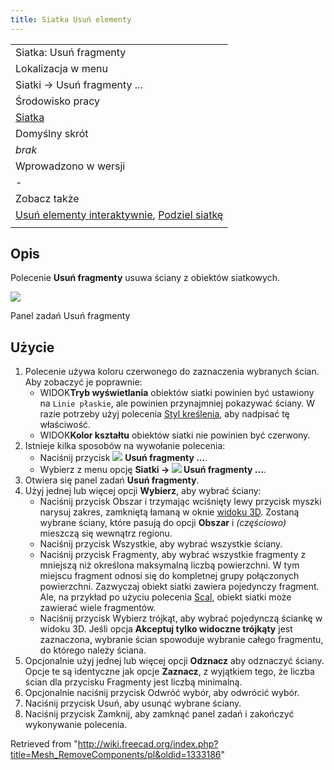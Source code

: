 ```yaml
---
title: Siatka Usuń elementy
---
```

|  |
| --- |
| Siatka: Usuń fragmenty |
| Lokalizacja w menu |
| Siatki → Usuń fragmenty ... |
| Środowisko pracy |
| [Siatka](/Mesh_Workbench/pl "Mesh Workbench/pl") |
| Domyślny skrót |
| *brak* |
| Wprowadzono w wersji |
| - |
| Zobacz także |
| [Usuń elementy interaktywnie](/Mesh_RemoveCompByHand/pl "Mesh RemoveCompByHand/pl"), [Podziel siatkę](/Arch_SplitMesh/pl "Arch SplitMesh/pl") |
|  |

## Opis

Polecenie **Usuń fragmenty** usuwa ściany z obiektów siatkowych.

![](/images/Meshes_RemoveComponents.jpg)

Panel zadań Usuń fragmenty

## Użycie

1. Polecenie używa koloru czerwonego do zaznaczenia wybranych ścian. Aby zobaczyć je poprawnie:
   * WIDOK**Tryb wyświetlania** obiektów siatki powinien być ustawiony na `Linie płaskie`, ale powinien przynajmniej pokazywać ściany. W razie potrzeby użyj polecenia [Styl kreślenia](/Std_DrawStyle/pl "Std DrawStyle/pl"), aby nadpisać tę właściwość.
   * WIDOK**Kolor kształtu** obiektów siatki nie powinien być czerwony.
2. Istnieje kilka sposobów na wywołanie polecenia:
   * Naciśnij przycisk ![](/images/Mesh_RemoveComponents.svg) **Usuń fragmenty ...**.
   * Wybierz z menu opcję **Siatki → ![](/images/Mesh_RemoveComponents.svg) Usuń fragmenty ...**.
3. Otwiera się panel zadań **Usuń fragmenty**.
4. Użyj jednej lub więcej opcji **Wybierz**, aby wybrać ściany:
   * Naciśnij przycisk Obszar i trzymając wciśnięty lewy przycisk myszki narysuj zakres, zamkniętą łamaną w oknie [widoku 3D](/3D_view/pl "3D view/pl"). Zostaną wybrane ściany, które pasują do opcji **Obszar** i *(częściowo)* mieszczą się wewnątrz regionu.
   * Naciśnij przycisk Wszystkie, aby wybrać wszystkie ściany.
   * Naciśnij przycisk Fragmenty, aby wybrać wszystkie fragmenty z mniejszą niż określona maksymalną liczbą powierzchni. W tym miejscu fragment odnosi się do kompletnej grupy połączonych powierzchni. Zazwyczaj obiekt siatki zawiera pojedynczy fragment. Ale, na przykład po użyciu polecenia [Scal](/Mesh_Merge/pl "Mesh Merge/pl"), obiekt siatki może zawierać wiele fragmentów.
   * Naciśnij przycisk Wybierz trójkąt, aby wybrać pojedynczą ściankę w widoku 3D. Jeśli opcja **Akceptuj tylko widoczne trójkąty** jest zaznaczona, wybranie ścian spowoduje wybranie całego fragmentu, do którego należy ściana.
5. Opcjonalnie użyj jednej lub więcej opcji **Odznacz** aby odznaczyć ściany. Opcje te są identyczne jak opcje **Zaznacz**, z wyjątkiem tego, że liczba ścian dla przycisku Fragmenty jest liczbą minimalną.
6. Opcjonalnie naciśnij przycisk Odwróć wybór, aby odwrócić wybór.
7. Naciśnij przycisk Usuń, aby usunąć wybrane ściany.
8. Naciśnij przycisk Zamknij, aby zamknąć panel zadań i zakończyć wykonywanie polecenia.

Retrieved from "<http://wiki.freecad.org/index.php?title=Mesh_RemoveComponents/pl&oldid=1333186>"